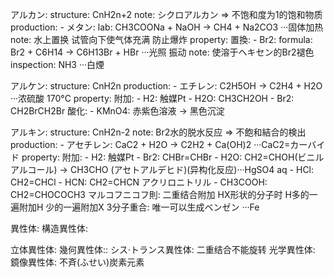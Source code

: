 
アルカン:
  structure: CnH2n+2
  note: シクロアルカン => 不饱和度为1的饱和物质
  production:
    - メタン:
      lab: CH3COONa + NaOH -> CH4 + Na2CO3 ···固体加热
      note: 水上置换 试管向下使气体充满 防止爆炸
  property:
    置換:
      - Br2:
        formula: Br2 + C6H14 -> C6H13Br + HBr ···光照 振动
        note: 使溶于ヘキセン的Br2褪色
        inspection: NH3 ···白煙

アルケン:
  structure: CnH2n
  production:
    - エチレン: C2H5OH -> C2H4 + H2O ···浓硫酸 170°C
  property:
    附加:
      - H2: 触媒Pt
      - H2O: CH3CH2OH
      - Br2: CH2BrCH2Br
    酸化:
      - KMnO4: 赤紫色溶液 -> 黑色沉淀

アルキン:
  structure: CnH2n-2
  note: Br2水的脱水反应 => 不飽和結合的検出
  production:
    - アセチレン: CaC2 + H2O -> C2H2 + Ca(OH)2 ···CaC2=カーバイド
  property:
    附加:
      - H2: 触媒Pt
      - Br2: CHBr=CHBr
      - H2O: CH2=CHOH(ビニルアルコール) -> CH3CHO (アセトアルデヒド)(异构化反应)···HgSO4 aq
      - HCl: CH2=CHCl
      - HCN: CH2=CHCN アクリロニトリル
      - CH3COOH: CH2=CHOCOCH3
    マルコフニコフ則: 二重结合附加 HX形状的分子时 H多的一遍附加H 少的一遍附加X
    3分子重合: 唯一可以生成ベンゼン ···Fe

異性体:
  構造異性体:

  立体異性体:
    幾何異性体::
      シス·トランス異性体: 二重结合不能旋转
    光学異性体:
      鏡像異性体: 不斉(ふせい)炭素元素
